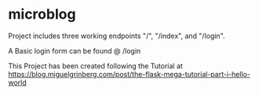 # microblog

Project includes three working endpoints "/", "/index", and "/login".

A Basic login form can be found @ /login

This Project has been created following the Tutorial at https://blog.miguelgrinberg.com/post/the-flask-mega-tutorial-part-i-hello-world